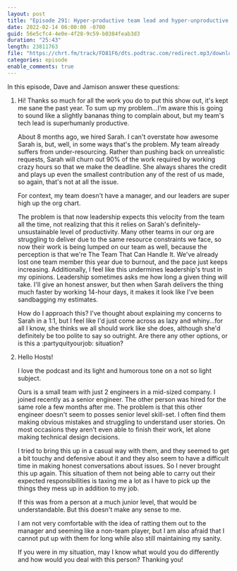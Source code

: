 ```yaml
---
layout: post
title: "Episode 291: Hyper-productive team lead and hyper-unproductive senior engineer"
date: 2022-02-14 06:00:00 -0700
guid: 56e5cfc4-4e0e-4f28-9c59-b0384feab3d3
duration: "25:43"
length: 23811763
file: "https://chrt.fm/track/FD81F6/dts.podtrac.com/redirect.mp3/download.softskills.audio/sse-291.mp3"
categories: episode
enable_comments: true
---
```


In this episode, Dave and Jamison answer these questions:

1. Hi! Thanks so much for all the work you do to put this show out, it's kept me sane the past year. To sum up my problem...I'm aware this is going to sound like a slightly bananas thing to complain about, but my team's tech lead is superhumanly productive.
   
   About 8 months ago, we hired Sarah. I can't overstate how awesome Sarah is, but, well, in some ways that's the problem. My team already suffers from under-resourcing.  Rather than pushing back on unrealistic requests, Sarah will churn out 90% of the work required by working crazy hours so that we make the deadline. She always shares the credit and plays up even the smallest contribution any of the rest of us made, so again, that's not at all the issue.
   
   For context, my team doesn't have a manager, and our leaders are super high up the org chart.
   
   The problem is that now leadership expects this velocity from the team all the time, not realizing that this it relies on Sarah's definitely-unsustainable level of productivity. Many other teams in our org are struggling to deliver due to the same resource constraints we face, so now their work is being lumped on our team as well, because the perception is that we're The Team That Can Handle It. We've already lost one team member this year due to burnout, and the pace just keeps increasing. Additionally, I feel like this undermines leadership's trust in my opinions. Leadership sometimes asks me how long a given thing will take. I'll give an honest answer, but then when Sarah delivers the thing much faster by working 14-hour days, it makes it look like I've been sandbagging my estimates.
   
   How do I approach this? I've thought about explaining my concerns to Sarah in a 1:1, but I feel like I'd just come across as lazy and whiny...for all I know, she thinks we all should work like she does, although she'd definitely be too polite to say so outright. Are there any other options, or is this a :partyquityourjob: situation?

2. Hello Hosts!
   
   I love the podcast and its light and humorous tone on a not so light subject.
   
   Ours is a small team with just 2 engineers in a mid-sized company. I joined recently as a senior engineer. The other person was hired for the same role a few months after me. The problem is that this other engineer doesn't seem to posses senior level skill-set. I often find them making obvious mistakes and struggling to understand user stories. On most occasions they aren't even able to finish their work, let alone making technical design decisions.
   
   I tried to bring this up in a casual way with them, and they seemed to get a bit touchy and defensive about it and they also seem to have a difficult time in making honest conversations about issues. So I never brought this up again. This situation of them not being able to carry out their expected responsibilities is taxing me a lot as I have to pick up the things they mess up in addition to my job.
   
   If this was from a person at a much junior level, that would be understandable. But this doesn't make any sense to me.
   
   I am not very comfortable with the idea of ratting them out to the manager and seeming like a non-team player, but I am also afraid that I cannot put up with them for long while also still maintaining my sanity.
   
   If you were in my situation, may I know what would you do differently and how would you deal with this person? Thanking you!
